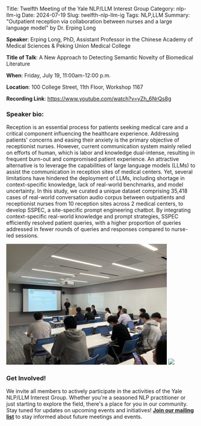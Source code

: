 Title: Twelfth Meeting of the Yale NLP/LLM Interest Group
Category: nlp-llm-ig
Date: 2024-07-19
Slug: twelfth-nlp-llm-ig
Tags: NLP,LLM
Summary: "Outpatient reception via collaboration between nurses and a large language model" by Dr. Erping Long

**Speaker**: Erping Long, PhD, Assistant Professor in the Chinese Academy of Medical Sciences & Peking Union Medical College

**Title of Talk**: A New Approach to Detecting Semantic Novelty of Biomedical Literature

**When**: Friday, July 19, 11:00am-12:00 p.m.

**Location**: 100 College Street, 11th Floor, Workshop 1167

**Recording Link**: <https://www.youtube.com/watch?v=yZh_6NrQs8g>

### Speaker bio:

Reception is an essential process for patients seeking medical care and a critical component influencing the healthcare experience. Addressing patients' concerns and easing their anxiety is the primary objective of receptionist nurses. However, current communication system mainly relied on efforts of human, which is labor and knowledge dual-intense, resulting in frequent burn-out and compromised patient experience. An attractive alternative is to leverage the capabilities of large language models (LLMs) to assist the communication in reception sites of medical centers. Yet, several limitations have hindered the deployment of LLMs, including shortage in context-specific knowledge, lack of real-world benchmarks, and model uncertainty. In this study, we curated a unique dataset comprising 35,418 cases of real-world conversation audio corpus between outpatients and receptionist nurses from 10 reception sites across 2 medical centers, to develop SSPEC, a site-specific prompt engineering chatbot. By integrating context-specific real-world knowledge and prompt strategies, SSPEC efficiently resolved patient queries, with a higher proportion of queries addressed in fewer rounds of queries and responses compared to nurse-led sessions.

<img style="width: 85%;" src="../image/news/20240719-nlp-llm-ig-erping_1.jpg">

<img style="width: 85%;" src="../image/news/20240719-nlp-llm-ig-erping_2.jpg">

### Get Involved!

We invite all members to actively participate in the activities of the Yale NLP/LLM Interest Group. Whether you're a seasoned NLP practitioner or just starting to explore the field, there's a place for you in our community. Stay tuned for updates on upcoming events and initiatives!
[**Join our mailing list**](https://mailman.yale.edu/mailman/listinfo/nlp-llm-ig) to stay informed about future meetings and events.
